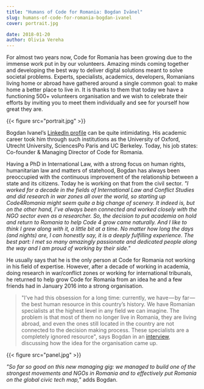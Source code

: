 ```yaml
---
title: "Humans of Code for Romania: Bogdan Ivănel"
slug: humans-of-code-for-romania-bogdan-ivanel
cover: portrait.jpg

date: 2018-01-20
author: Olivia Vereha
---
```


For almost two years now, Code for Romania has been growing due to the immense work put in by our volunteers. Amazing minds coming together and developing the best way to deliver digital solutions meant to solve societal problems. Experts, specialists, academics, developers, Romanians living home or abroad have gathered around a single common goal: to make home a better place to live in. It is thanks to them that today we have a functioning 500+ volunteers organisation and we wish to celebrate their efforts by inviting you to meet them individually and see for yourself how great they are.

{{< figure src="portrait.jpg" >}}

Bogdan Ivanel’s [LinkedIn profile][1] can be quite intimidating. His academic career took him through such institutions as the University of Oxford, Utrecht University, SciencesPo Paris and UC Berkeley. Today, his job states: Co-founder & Managing Director of Code for Romania.

Having a PhD in International Law, with a strong focus on human rights, humanitarian law and matters of statehood, Bogdan has always been preoccupied with the continuous improvement of the relationship between a state and its citizens. Today he is working on that from the civil sector. _"I worked for a decade in the fields of International Law and Conflict Studies and did research in war zones all over the world, so starting up Code4Romania might seem quite a big change of scenery. It indeed is, but on the other hand, I’ve always been connected and worked closely with the NGO sector even as a researcher. So, the decision to put academia on hold and return to Romania to help Code 4 grow came naturally. And I like to think I grew along with it, a little bit at a time. No matter how long the days (and nights) are, I can honestly say, it is a deeply fulfilling experience. The best part: I met so many amazingly passionate and dedicated people along the way and I am proud of working by their side."_

He usually says that he is the only person at Code for Romania not working in his field of expertise. However, after a decade of working in academia, doing research in war/conflict zones or working for international tribunals, he returned to help grow Code for Romania from an idea he and a few friends had in January 2016 into a strong organisation.

>"I’ve had this obsession for a long time: currently, we have — by far — the best human resource in this country’s history. We have Romanian specialists at the highest level in any field we can imagine. The problem is that most of them no longer live in Romania, they are living abroad, and even the ones still located in the country are not connected to the decision making process. These specialists are a completely ignored resource", says Bogdan in an [interview][2], discussing how the idea for the organisation came up.

{{< figure src="panel.jpg" >}}

_"So far so good on this new managing gig: we managed to build one of the strongest movements and NGOs in Romania and to effectively put Romania on the global civic tech map,"_ adds Bogdan.


[1]: https://www.linkedin.com/in/bogdanivanel/
[2]: https://www.cariereonline.ro/leadership/bogdan-ivanel-code4romania-romanul-care-gaseste-solutii-it-la-problemele-civice
